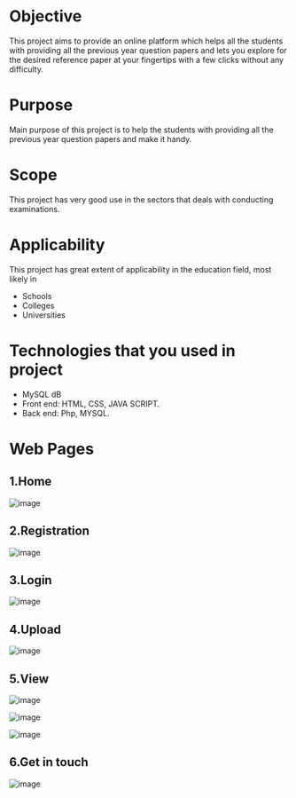 
# Objective
This project aims to provide an online platform which helps all the students with providing
all the previous year question papers and lets you explore for the desired reference
paper at your fingertips with a few clicks without any difficulty.

# Purpose
Main purpose of this project is to help the students with providing all the previous year
question papers and make it handy.
# Scope
This project has very good use in the sectors that deals with conducting examinations.

# Applicability
This project has great extent of applicability in the education field, most likely in
- Schools
- Colleges
- Universities

# Technologies that you used in project
- MySQL dB
- Front end: HTML, CSS, JAVA SCRIPT.
- Back end: Php, MYSQL.
 

# Web Pages
## 1.Home
![image](https://user-images.githubusercontent.com/72508066/154650259-b4997785-372b-4b72-b2fb-3709121f923e.png)

## 2.Registration
![image](https://user-images.githubusercontent.com/72508066/154650529-089d5483-802f-4cdf-b4a5-e11095855cb9.png)

## 3.Login
![image](https://user-images.githubusercontent.com/72508066/154650585-cc87e9e9-12a2-4018-820e-2b6941331bec.png)

## 4.Upload
![image](https://user-images.githubusercontent.com/72508066/154650647-189bfb5e-4928-4b48-8288-a23a05a6e56f.png)

## 5.View
![image](https://user-images.githubusercontent.com/72508066/154650704-a2c03230-2c4a-4c3b-8844-e3652eef3511.png)

![image](https://user-images.githubusercontent.com/72508066/154650776-a359b461-07a2-41ab-a0ef-2f0e21b16fa8.png)

![image](https://user-images.githubusercontent.com/72508066/154650803-b025bd35-c2b5-4c85-8282-ad148a0113ee.png)


## 6.Get in touch
![image](https://user-images.githubusercontent.com/72508066/154650861-a874977b-f0be-4df0-87a0-7dda40401eda.png)



